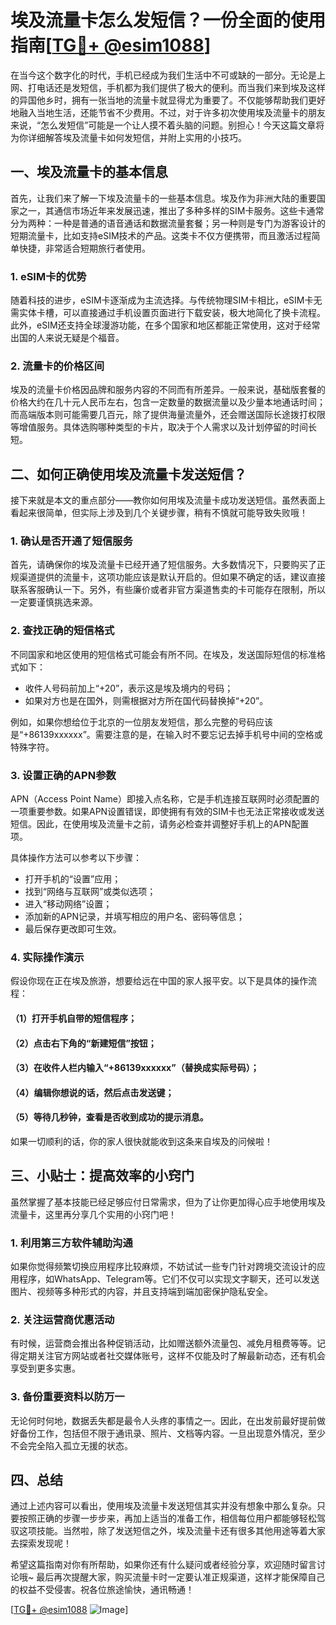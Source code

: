 # 埃及流量卡怎么发短信？一份全面的使用指南[[TG💪+ @esim1088](https://t.me/s/esim1088)]

在当今这个数字化的时代，手机已经成为我们生活中不可或缺的一部分。无论是上网、打电话还是发短信，手机都为我们提供了极大的便利。而当我们来到埃及这样的异国他乡时，拥有一张当地的流量卡就显得尤为重要了。不仅能够帮助我们更好地融入当地生活，还能节省不少费用。不过，对于许多初次使用埃及流量卡的朋友来说，“怎么发短信”可能是一个让人摸不着头脑的问题。别担心！今天这篇文章将为你详细解答埃及流量卡如何发短信，并附上实用的小技巧。

## 一、埃及流量卡的基本信息

首先，让我们来了解一下埃及流量卡的一些基本信息。埃及作为非洲大陆的重要国家之一，其通信市场近年来发展迅速，推出了多种多样的SIM卡服务。这些卡通常分为两种：一种是普通的语音通话和数据流量套餐；另一种则是专门为游客设计的短期流量卡，比如支持eSIM技术的产品。这类卡不仅方便携带，而且激活过程简单快捷，非常适合短期旅行者使用。

### 1. eSIM卡的优势

随着科技的进步，eSIM卡逐渐成为主流选择。与传统物理SIM卡相比，eSIM卡无需实体卡槽，可以直接通过手机设置页面进行下载安装，极大地简化了换卡流程。此外，eSIM还支持全球漫游功能，在多个国家和地区都能正常使用，这对于经常出国的人来说无疑是个福音。

### 2. 流量卡的价格区间

埃及的流量卡价格因品牌和服务内容的不同而有所差异。一般来说，基础版套餐的价格大约在几十元人民币左右，包含一定数量的数据流量以及少量本地通话时间；而高端版本则可能需要几百元，除了提供海量流量外，还会赠送国际长途拨打权限等增值服务。具体选购哪种类型的卡片，取决于个人需求以及计划停留的时间长短。

## 二、如何正确使用埃及流量卡发送短信？

接下来就是本文的重点部分——教你如何用埃及流量卡成功发送短信。虽然表面上看起来很简单，但实际上涉及到几个关键步骤，稍有不慎就可能导致失败哦！

### 1. 确认是否开通了短信服务

首先，请确保你的埃及流量卡已经开通了短信服务。大多数情况下，只要购买了正规渠道提供的流量卡，这项功能应该是默认开启的。但如果不确定的话，建议直接联系客服确认一下。另外，有些廉价或者非官方渠道售卖的卡可能存在限制，所以一定要谨慎挑选来源。

### 2. 查找正确的短信格式

不同国家和地区使用的短信格式可能会有所不同。在埃及，发送国际短信的标准格式如下：

- 收件人号码前加上“+20”，表示这是埃及境内的号码；
- 如果对方也是在国外，则需根据对方所在国代码替换掉“+20”。

例如，如果你想给位于北京的一位朋友发短信，那么完整的号码应该是“+86139xxxxxx”。需要注意的是，在输入时不要忘记去掉手机号中间的空格或特殊字符。

### 3. 设置正确的APN参数

APN（Access Point Name）即接入点名称，它是手机连接互联网时必须配置的一项重要参数。如果APN设置错误，即使拥有有效的SIM卡也无法正常接收或发送短信。因此，在使用埃及流量卡之前，请务必检查并调整好手机上的APN配置项。

具体操作方法可以参考以下步骤：
- 打开手机的“设置”应用；
- 找到“网络与互联网”或类似选项；
- 进入“移动网络”设置；
- 添加新的APN记录，并填写相应的用户名、密码等信息；
- 最后保存更改即可生效。

### 4. 实际操作演示

假设你现在正在埃及旅游，想要给远在中国的家人报平安。以下是具体的操作流程：

#### （1）打开手机自带的短信程序；
#### （2）点击右下角的“新建短信”按钮；
#### （3）在收件人栏内输入“+86139xxxxxx”（替换成实际号码）；
#### （4）编辑你想说的话，然后点击发送键；
#### （5）等待几秒钟，查看是否收到成功的提示消息。

如果一切顺利的话，你的家人很快就能收到这条来自埃及的问候啦！

## 三、小贴士：提高效率的小窍门

虽然掌握了基本技能已经足够应付日常需求，但为了让你更加得心应手地使用埃及流量卡，这里再分享几个实用的小窍门吧！

### 1. 利用第三方软件辅助沟通

如果你觉得频繁切换应用程序比较麻烦，不妨试试一些专门针对跨境交流设计的应用程序，如WhatsApp、Telegram等。它们不仅可以实现文字聊天，还可以发送图片、视频等多种形式的内容，并且支持端到端加密保护隐私安全。

### 2. 关注运营商优惠活动

有时候，运营商会推出各种促销活动，比如赠送额外流量包、减免月租费等等。记得定期关注官方网站或者社交媒体账号，这样不仅能及时了解最新动态，还有机会享受到更多实惠。

### 3. 备份重要资料以防万一

无论何时何地，数据丢失都是最令人头疼的事情之一。因此，在出发前最好提前做好备份工作，包括但不限于通讯录、照片、文档等内容。一旦出现意外情况，至少不会完全陷入孤立无援的状态。

## 四、总结

通过上述内容可以看出，使用埃及流量卡发送短信其实并没有想象中那么复杂。只要按照正确的步骤一步步来，再加上适当的准备工作，相信每位用户都能够轻松驾驭这项技能。当然啦，除了发送短信之外，埃及流量卡还有很多其他用途等着大家去探索发现呢！

希望这篇指南对你有所帮助，如果你还有什么疑问或者经验分享，欢迎随时留言讨论哦~ 最后再次提醒大家，购买流量卡时一定要认准正规渠道，这样才能保障自己的权益不受侵害。祝各位旅途愉快，通讯畅通！

[[TG💪+ @esim1088](https://t.me/s/esim1088) ![Image](https://i.postimg.cc/4NQfJmqS/Snipaste-2025-05-13-00-14-12.png)]
